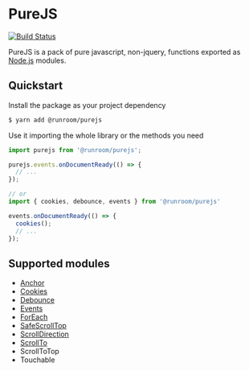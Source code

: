 # PureJS

[![Build Status](https://travis-ci.org/Runroom/purejs.svg?branch=master)](https://travis-ci.org/Runroom/purejs.svg)

PureJS is a pack of pure javascript, non-jquery, functions exported as [Node.js](https://nodejs.org/) modules.

## Quickstart

Install the package as your project dependency

```bash
$ yarn add @runroom/purejs
```

Use it importing the whole library or the methods you need

```javascript
import purejs from '@runroom/purejs';

purejs.events.onDocumentReady(() => {
  // ...
});

// or
import { cookies, debounce, events } from '@runroom/purejs'

events.onDocumentReady(() => {
  cookies();
  // ...
});
```

## Supported modules

* [Anchor](./doc/anchor.md)
* [Cookies](./doc/cookies.md)
* [Debounce](./doc/debounce.md)
* [Events](./doc/events.md)
* [ForEach](./forEach.md)
* [SafeScrollTop](./doc/safeScrollTop.md)
* [ScrollDirection](./doc/scrollDirection.md)
* [ScrollTo](./doc/scrollTo.md)
* ScrollToTop
* Touchable
